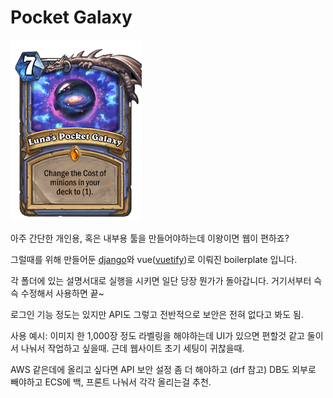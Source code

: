 # Pocket Galaxy

![Luna's Pocket Galaxy](concept.png)

아주 간단한 개인용, 혹은 내부용 툴을 만들어야하는데 이왕이면 웹이 편하죠?

그럴때를 위해 만들어둔 [django](https://www.djangoproject.com/)와 vue([vuetify](https://vuetifyjs.com/en/))로 이뤄진 boilerplate 입니다.

각 폴더에 있는 설명서대로 실행을 시키면 일단 당장 뭔가가 돌아갑니다. 거기서부터 슥슥 수정해서 사용하면 끝~

로그인 기능 정도는 있지만 API도 그렇고 전반적으로 보안은 전혀 없다고 봐도 됨.

사용 예시: 이미지 한 1,000장 정도 라벨링을 해야하는데 UI가 있으면 편할것 같고 둘이서 나눠서 작업하고 싶을때. 근데 웹사이트 초기 세팅이 귀찮을때.

AWS 같은데에 올리고 싶다면 API 보안 설정 좀 더 해야하고 (drf 참고) DB도 외부로 빼야하고 ECS에 백, 프론트 나눠서 각각 올리는걸 추천.
